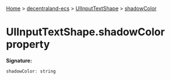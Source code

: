 [Home](./index) &gt; [decentraland-ecs](./decentraland-ecs.md) &gt; [UIInputTextShape](./decentraland-ecs.uiinputtextshape.md) &gt; [shadowColor](./decentraland-ecs.uiinputtextshape.shadowcolor.md)

# UIInputTextShape.shadowColor property


**Signature:**
```javascript
shadowColor: string
```
